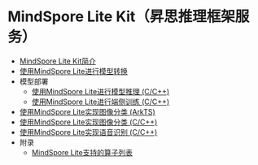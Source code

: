 # MindSpore Lite Kit（昇思推理框架服务）

<!--Kit: MindSpore Lite Kit-->
<!--Subsystem: AI-->
<!--Owner: @zhuguodong8-->
<!--Designer: @zhuguodong8; @jjfeing-->
<!--Tester: @principal87-->
<!--Adviser: @ge-yafang-->

- [MindSpore Lite Kit简介](MindSpore-Lite-Kit-Introduction.md)
- [使用MindSpore Lite进行模型转换](mindspore-lite-converter-guidelines.md)
- 模型部署<!--deployment-->
  - [使用MindSpore Lite进行模型推理 (C/C++)](mindspore-lite-guidelines.md)
  - [使用MindSpore Lite进行端侧训练 (C/C++)](mindspore-lite-train-guidelines.md)
- [使用MindSpore Lite实现图像分类 (ArkTS)](mindspore-guidelines-based-js.md)
- [使用MindSpore Lite实现图像分类 (C/C++)](mindspore-guidelines-based-native.md)
- [使用MindSpore Lite实现语音识别 (C/C++)](mindspore-asr-based-native.md)
- 附录<!--mindspore-lite-appendix-->
  - [MindSpore Lite支持的算子列表](mindspore-lite-supported-operators.md)
